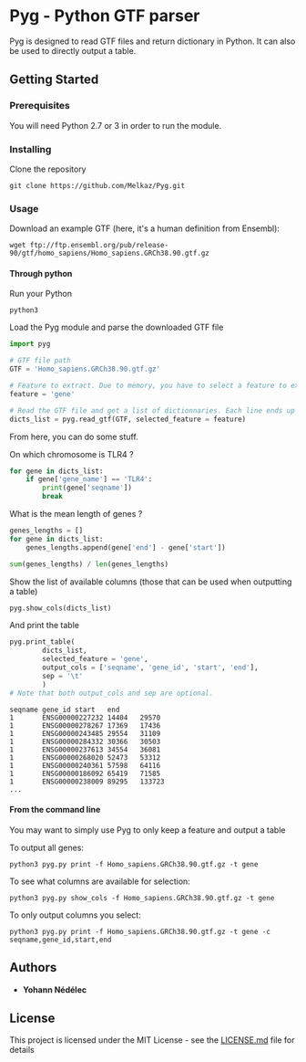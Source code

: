 # Pyg - Python GTF parser

Pyg is designed to read GTF files and return dictionary in Python.
It can also be used to directly output a table.

## Getting Started

### Prerequisites

You will need Python 2.7 or 3 in order to run the module.

### Installing

Clone the repository

```
git clone https://github.com/Melkaz/Pyg.git
```

### Usage

Download an example GTF (here, it's a human definition from Ensembl):

```
wget ftp://ftp.ensembl.org/pub/release-90/gtf/homo_sapiens/Homo_sapiens.GRCh38.90.gtf.gz
```

#### Through python

Run your Python

```
python3
```

Load the Pyg module and parse the downloaded GTF file

```python
import pyg

# GTF file path
GTF = 'Homo_sapiens.GRCh38.90.gtf.gz'

# Feature to extract. Due to memory, you have to select a feature to extract (gene, transcript or exon)
feature = 'gene'

# Read the GTF file and get a list of dictionnaries. Each line ends up being a dictionary.
dicts_list = pyg.read_gtf(GTF, selected_feature = feature)
```

From here, you can do some stuff.

On which chromosome is TLR4 ?

```python
for gene in dicts_list:
    if gene['gene_name'] == 'TLR4':
        print(gene['seqname'])
        break
```

What is the mean length of genes ?

```python
genes_lengths = []
for gene in dicts_list:
    genes_lengths.append(gene['end'] - gene['start'])

sum(genes_lengths) / len(genes_lengths)
```

Show the list of available columns (those that can be used when outputting a table)

```python
pyg.show_cols(dicts_list)
```

And print the table

```python
pyg.print_table(
        dicts_list,
        selected_feature = 'gene',
        output_cols = ['seqname', 'gene_id', 'start', 'end'],
        sep = '\t'
        )
# Note that both output_cols and sep are optional.

```

```
seqname gene_id start   end
1       ENSG00000227232 14404   29570
1       ENSG00000278267 17369   17436
1       ENSG00000243485 29554   31109
1       ENSG00000284332 30366   30503
1       ENSG00000237613 34554   36081
1       ENSG00000268020 52473   53312
1       ENSG00000240361 57598   64116
1       ENSG00000186092 65419   71585
1       ENSG00000238009 89295   133723
...
```
#### From the command line

You may want to simply use Pyg to only keep a feature and output a table

To output all genes:
```
python3 pyg.py print -f Homo_sapiens.GRCh38.90.gtf.gz -t gene
```

To see what columns are available for selection:
```
python3 pyg.py show_cols -f Homo_sapiens.GRCh38.90.gtf.gz -t gene
```

To only output columns you select:
```
python3 pyg.py print -f Homo_sapiens.GRCh38.90.gtf.gz -t gene -c seqname,gene_id,start,end
```

## Authors

* **Yohann Nédélec**

## License

This project is licensed under the MIT License - see the [LICENSE.md](LICENSE.md) file for details

